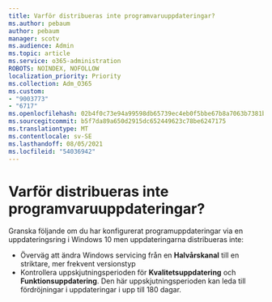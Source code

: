 ```yaml
---
title: Varför distribueras inte programvaruuppdateringar?
ms.author: pebaum
author: pebaum
manager: scotv
ms.audience: Admin
ms.topic: article
ms.service: o365-administration
ROBOTS: NOINDEX, NOFOLLOW
localization_priority: Priority
ms.collection: Adm_O365
ms.custom:
- "9003773"
- "6717"
ms.openlocfilehash: 02b4f0c73e94a99598db65739ec4eb0f5bbe67b8a7063b7381b9e6f59efd8c12
ms.sourcegitcommit: b5f7da89a650d2915dc652449623c78be6247175
ms.translationtype: MT
ms.contentlocale: sv-SE
ms.lasthandoff: 08/05/2021
ms.locfileid: "54036942"
---
```

# <a name="why-software-updates-are-not-being-deployed"></a>Varför distribueras inte programvaruuppdateringar?

Granska följande om du har konfigurerat programuppdateringar via en uppdateringsring i Windows 10 men uppdateringarna distribueras inte:  

- Överväg att ändra Windows servicing från en  **Halvårskanal**  till en striktare, mer frekvent versionstyp  
- Kontrollera uppskjutningsperioden för **Kvalitetsuppdatering** och **Funktionsuppdatering**. Den här uppskjutningsperioden kan leda till fördröjningar i uppdateringar i upp till 180 dagar.
